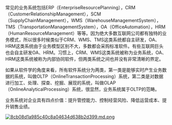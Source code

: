 常见的业务系统包括ERP（EnterpriseResourcePlanning），CRM（CustomerRelationshipManagement），SCM（SupplyChainManagement），WMS（WarehouseManagementSystem），TMS（TransportationManagementSystem），OA（OfficeAutomation），HRM（HumanResourceManagement）等等。因为绝大多数互联网公司都有独特的业务模式，所以很多时候类似于CRM、WMS、TMS这类系统都自主研发，OA、HRM这类系统由于业务模型区别不大，多数都会采购标准软件。有些互联网巨头也会自主研发OA、HRM。习惯上，CRM、WMS这类系统被称为业务系统，OA、HRM这类系统被称为内部协同软件，但两类系统之间也并没有非常清晰的界定。

如果从软件学的角度来看，所有软件系统分为两类，第一类是能够实时产生业务数据的系统，叫做OLTP（OnlineTransactionProcessing）系统，第二类是对数据进行加工、处理、探查、挖掘、展现的系统，叫做OLAP（OnlineAnalyticalProcessing）系统，很显然，业务系统属于OLTP的范畴。

业务系统对企业具有四点价值：提升管控能力、控制经营风险、降低运营成本、提升销售业绩。

[![8cb08d1a985c40c8a04634d638b2d399.md.png](https://img.ques.fun/images/2021/04/19/8cb08d1a985c40c8a04634d638b2d399.md.png)](https://img.ques.fun/image/Jao)